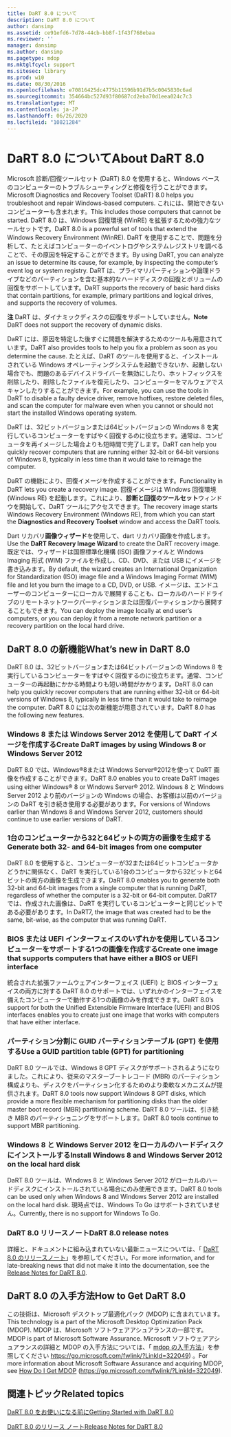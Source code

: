 ```yaml
---
title: DaRT 8.0 について
description: DaRT 8.0 について
author: dansimp
ms.assetid: ce91efd6-7d78-44cb-bb8f-1f43f768ebaa
ms.reviewer: ''
manager: dansimp
ms.author: dansimp
ms.pagetype: mdop
ms.mktglfcycl: support
ms.sitesec: library
ms.prod: w10
ms.date: 08/30/2016
ms.openlocfilehash: e70816425dc4775b11596b91d7b5c0045830c6ad
ms.sourcegitcommit: 354664bc527d93f80687cd2eba70d1eea024c7c3
ms.translationtype: MT
ms.contentlocale: ja-JP
ms.lasthandoff: 06/26/2020
ms.locfileid: "10821284"
---
```

# <span data-ttu-id="fe268-103">DaRT 8.0 について</span><span class="sxs-lookup"><span data-stu-id="fe268-103">About DaRT 8.0</span></span>


<span data-ttu-id="fe268-104">Microsoft 診断/回復ツールセット (DaRT) 8.0 を使用すると、Windows ベースのコンピューターのトラブルシューティングと修復を行うことができます。</span><span class="sxs-lookup"><span data-stu-id="fe268-104">Microsoft Diagnostics and Recovery Toolset (DaRT) 8.0 helps you troubleshoot and repair Windows-based computers.</span></span> <span data-ttu-id="fe268-105">これには、開始できないコンピューターも含まれます。</span><span class="sxs-lookup"><span data-stu-id="fe268-105">This includes those computers that cannot be started.</span></span> <span data-ttu-id="fe268-106">DaRT 8.0 は、Windows 回復環境 (WinRE) を拡張するための強力なツールセットです。</span><span class="sxs-lookup"><span data-stu-id="fe268-106">DaRT 8.0 is a powerful set of tools that extend the Windows Recovery Environment (WinRE).</span></span> <span data-ttu-id="fe268-107">DaRT を使用することで、問題を分析して、たとえばコンピューターのイベントログやシステムレジストリを調べることで、その原因を特定することができます。</span><span class="sxs-lookup"><span data-stu-id="fe268-107">By using DaRT, you can analyze an issue to determine its cause, for example, by inspecting the computer’s event log or system registry.</span></span> <span data-ttu-id="fe268-108">DaRT は、プライマリパーティションや論理ドライブなどのパーティションを含む基本的なハードディスクの回復とボリュームの回復をサポートしています。</span><span class="sxs-lookup"><span data-stu-id="fe268-108">DaRT supports the recovery of basic hard disks that contain partitions, for example, primary partitions and logical drives, and supports the recovery of volumes.</span></span>

<span data-ttu-id="fe268-109">**注** DaRT は、ダイナミックディスクの回復をサポートしていません。</span><span class="sxs-lookup"><span data-stu-id="fe268-109">**Note** DaRT does not support the recovery of dynamic disks.</span></span>

 

<span data-ttu-id="fe268-110">DaRT には、原因を特定した後すぐに問題を解決するためのツールも用意されています。</span><span class="sxs-lookup"><span data-stu-id="fe268-110">DaRT also provides tools to help you fix a problem as soon as you determine the cause.</span></span> <span data-ttu-id="fe268-111">たとえば、DaRT のツールを使用すると、インストールされている Windows オペレーティングシステムを起動できないか、起動しない場合でも、問題のあるデバイスドライバーを無効にしたり、ホットフィックスを削除したり、削除したファイルを復元したり、コンピューターをマルウェアでスキャンしたりすることができます。</span><span class="sxs-lookup"><span data-stu-id="fe268-111">For example, you can use the tools in DaRT to disable a faulty device driver, remove hotfixes, restore deleted files, and scan the computer for malware even when you cannot or should not start the installed Windows operating system.</span></span>

<span data-ttu-id="fe268-112">DaRT は、32ビットバージョンまたは64ビットバージョンの Windows 8 を実行しているコンピューターをすばやく回復するのに役立ちます。通常は、コンピュータを再イメージした場合よりも短時間で完了します。</span><span class="sxs-lookup"><span data-stu-id="fe268-112">DaRT can help you quickly recover computers that are running either 32-bit or 64-bit versions of Windows 8, typically in less time than it would take to reimage the computer.</span></span>

<span data-ttu-id="fe268-113">DaRT の機能により、回復イメージを作成することができます。</span><span class="sxs-lookup"><span data-stu-id="fe268-113">Functionality in DaRT lets you create a recovery image.</span></span> <span data-ttu-id="fe268-114">回復イメージは Windows 回復環境 (Windows RE) を起動します。これにより、**診断と回復のツールセット**ウィンドウを開始して、DaRT ツールにアクセスできます。</span><span class="sxs-lookup"><span data-stu-id="fe268-114">The recovery image starts Windows Recovery Environment (Windows RE), from which you can start the **Diagnostics and Recovery Toolset** window and access the DaRT tools.</span></span>

<span data-ttu-id="fe268-115">Dart リカバリ**画像ウィザード**を使用して、dart リカバリ画像を作成します。</span><span class="sxs-lookup"><span data-stu-id="fe268-115">Use the **DaRT Recovery Image Wizard** to create the DaRT recovery image.</span></span> <span data-ttu-id="fe268-116">既定では、ウィザードは国際標準化機構 (ISO) 画像ファイルと Windows Imaging 形式 (WIM) ファイルを作成し、CD、DVD、または USB にイメージを書き込みます。</span><span class="sxs-lookup"><span data-stu-id="fe268-116">By default, the wizard creates an International Organization for Standardization (ISO) image file and a Windows Imaging Format (WIM) file and let you burn the image to a CD, DVD, or USB.</span></span> <span data-ttu-id="fe268-117">イメージは、エンドユーザーのコンピューターにローカルで展開することも、ローカルのハードドライブのリモートネットワークパーティションまたは回復パーティションから展開することもできます。</span><span class="sxs-lookup"><span data-stu-id="fe268-117">You can deploy the image locally at end user’s computers, or you can deploy it from a remote network partition or a recovery partition on the local hard drive.</span></span>

## <a href="" id="what-s-new-in-dart-8-0"></a><span data-ttu-id="fe268-118">DaRT 8.0 の新機能</span><span class="sxs-lookup"><span data-stu-id="fe268-118">What’s new in DaRT 8.0</span></span>


<span data-ttu-id="fe268-119">DaRT 8.0 は、32ビットバージョンまたは64ビットバージョンの Windows 8 を実行しているコンピューターをすばやく回復するのに役立ちます。通常、コンピューターの再起動にかかる時間よりも短い時間がかかります。</span><span class="sxs-lookup"><span data-stu-id="fe268-119">DaRT 8.0 can help you quickly recover computers that are running either 32-bit or 64-bit versions of Windows 8, typically in less time than it would take to reimage the computer.</span></span> <span data-ttu-id="fe268-120">DaRT 8.0 には次の新機能が用意されています。</span><span class="sxs-lookup"><span data-stu-id="fe268-120">DaRT 8.0 has the following new features.</span></span>

### <span data-ttu-id="fe268-121">Windows 8 または Windows Server 2012 を使用して DaRT イメージを作成する</span><span class="sxs-lookup"><span data-stu-id="fe268-121">Create DaRT images by using Windows 8 or Windows Server 2012</span></span>

<span data-ttu-id="fe268-122">DaRT 8.0 では、Windows®8または Windows Server®2012を使って DaRT 画像を作成することができます。</span><span class="sxs-lookup"><span data-stu-id="fe268-122">DaRT 8.0 enables you to create DaRT images using either Windows® 8 or Windows Server® 2012.</span></span> <span data-ttu-id="fe268-123">Windows 8 と Windows Server 2012 より前のバージョンの Windows の場合、お客様は以前のバージョンの DaRT を引き続き使用する必要があります。</span><span class="sxs-lookup"><span data-stu-id="fe268-123">For versions of Windows earlier than Windows 8 and Windows Server 2012, customers should continue to use earlier versions of DaRT.</span></span>

### <span data-ttu-id="fe268-124">1台のコンピューターから32と64ビットの両方の画像を生成する</span><span class="sxs-lookup"><span data-stu-id="fe268-124">Generate both 32- and 64-bit images from one computer</span></span>

<span data-ttu-id="fe268-125">DaRT 8.0 を使用すると、コンピューターが32または64ビットコンピュータかどうかに関係なく、DaRT を実行している1台のコンピュータから32ビットと64ビットの両方の画像を生成できます。</span><span class="sxs-lookup"><span data-stu-id="fe268-125">DaRT 8.0 enables you to generate both 32-bit and 64-bit images from a single computer that is running DaRT, regardless of whether the computer is a 32-bit or 64-bit computer.</span></span> <span data-ttu-id="fe268-126">DaRT7 では、作成された画像は、DaRT を実行しているコンピューターと同じビットである必要があります。</span><span class="sxs-lookup"><span data-stu-id="fe268-126">In DaRT7, the image that was created had to be the same, bit-wise, as the computer that was running DaRT.</span></span>

### <span data-ttu-id="fe268-127">BIOS または UEFI インターフェイスのいずれかを使用しているコンピューターをサポートする1つの画像を作成する</span><span class="sxs-lookup"><span data-stu-id="fe268-127">Create one image that supports computers that have either a BIOS or UEFI interface</span></span>

<span data-ttu-id="fe268-128">統合された拡張ファームウェアインターフェイス (UEFI) と BIOS インターフェイスの両方に対する DaRT 8.0 のサポートでは、いずれかのインターフェイスを備えたコンピューターで動作する1つの画像のみを作成できます。</span><span class="sxs-lookup"><span data-stu-id="fe268-128">DaRT 8.0’s support for both the Unified Extensible Firmware Interface (UEFI) and BIOS interfaces enables you to create just one image that works with computers that have either interface.</span></span>

### <span data-ttu-id="fe268-129">パーティション分割に GUID パーティションテーブル (GPT) を使用する</span><span class="sxs-lookup"><span data-stu-id="fe268-129">Use a GUID partition table (GPT) for partitioning</span></span>

<span data-ttu-id="fe268-130">DaRT 8.0 ツールでは、Windows 8 GPT ディスクがサポートされるようになりました。これにより、従来のマスターブートレコード (MBR) のパーティション構成よりも、ディスクをパーティション化するためのより柔軟なメカニズムが提供されます。</span><span class="sxs-lookup"><span data-stu-id="fe268-130">DaRT 8.0 tools now support Windows 8 GPT disks, which provide a more flexible mechanism for partitioning disks than the older master boot record (MBR) partitioning scheme.</span></span> <span data-ttu-id="fe268-131">DaRT 8.0 ツールは、引き続き MBR のパーティショニングをサポートします。</span><span class="sxs-lookup"><span data-stu-id="fe268-131">DaRT 8.0 tools continue to support MBR partitioning.</span></span>

### <span data-ttu-id="fe268-132">Windows 8 と Windows Server 2012 をローカルのハードディスクにインストールする</span><span class="sxs-lookup"><span data-stu-id="fe268-132">Install Windows 8 and Windows Server 2012 on the local hard disk</span></span>

<span data-ttu-id="fe268-133">DaRT 8.0 ツールは、Windows 8 と Windows Server 2012 がローカルのハードディスクにインストールされている場合にのみ使用できます。</span><span class="sxs-lookup"><span data-stu-id="fe268-133">DaRT 8.0 tools can be used only when Windows 8 and Windows Server 2012 are installed on the local hard disk.</span></span> <span data-ttu-id="fe268-134">現時点では、Windows To Go はサポートされていません。</span><span class="sxs-lookup"><span data-stu-id="fe268-134">Currently, there is no support for Windows To Go.</span></span>

### <a href="" id="-------------dart-8-0-release-notes"></a> <span data-ttu-id="fe268-135">DaRT 8.0 リリースノート</span><span class="sxs-lookup"><span data-stu-id="fe268-135">DaRT 8.0 release notes</span></span>

<span data-ttu-id="fe268-136">詳細と、ドキュメントに組み込まれていない最新ニュースについては、「 [DaRT 8.0 のリリースノート](release-notes-for-dart-80--dart-8.md)」を参照してください。</span><span class="sxs-lookup"><span data-stu-id="fe268-136">For more information, and for late-breaking news that did not make it into the documentation, see the [Release Notes for DaRT 8.0](release-notes-for-dart-80--dart-8.md).</span></span>

## <span data-ttu-id="fe268-137">DaRT 8.0 の入手方法</span><span class="sxs-lookup"><span data-stu-id="fe268-137">How to Get DaRT 8.0</span></span>


<span data-ttu-id="fe268-138">この技術は、Microsoft デスクトップ最適化パック (MDOP) に含まれています。</span><span class="sxs-lookup"><span data-stu-id="fe268-138">This technology is a part of the Microsoft Desktop Optimization Pack (MDOP).</span></span> <span data-ttu-id="fe268-139">MDOP は、Microsoft ソフトウェアアシュアランスの一部です。</span><span class="sxs-lookup"><span data-stu-id="fe268-139">MDOP is part of Microsoft Software Assurance.</span></span> <span data-ttu-id="fe268-140">Microsoft ソフトウェアアシュアランスの詳細と MDOP の入手方法については、「 [mdop の入手方法](https://go.microsoft.com/fwlink/?LinkId=322049)」を参照してください https://go.microsoft.com/fwlink/?LinkId=322049) 。</span><span class="sxs-lookup"><span data-stu-id="fe268-140">For more information about Microsoft Software Assurance and acquiring MDOP, see [How Do I Get MDOP](https://go.microsoft.com/fwlink/?LinkId=322049) (https://go.microsoft.com/fwlink/?LinkId=322049).</span></span>

## <span data-ttu-id="fe268-141">関連トピック</span><span class="sxs-lookup"><span data-stu-id="fe268-141">Related topics</span></span>


[<span data-ttu-id="fe268-142">DaRT 8.0 をお使いになる前に</span><span class="sxs-lookup"><span data-stu-id="fe268-142">Getting Started with DaRT 8.0</span></span>](getting-started-with-dart-80-dart-8.md)

[<span data-ttu-id="fe268-143">DaRT 8.0 のリリース ノート</span><span class="sxs-lookup"><span data-stu-id="fe268-143">Release Notes for DaRT 8.0</span></span>](release-notes-for-dart-80--dart-8.md)

 

 






